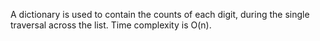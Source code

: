 A dictionary is used to contain the counts of each digit, during the single traversal across the list.
Time complexity is O(n).